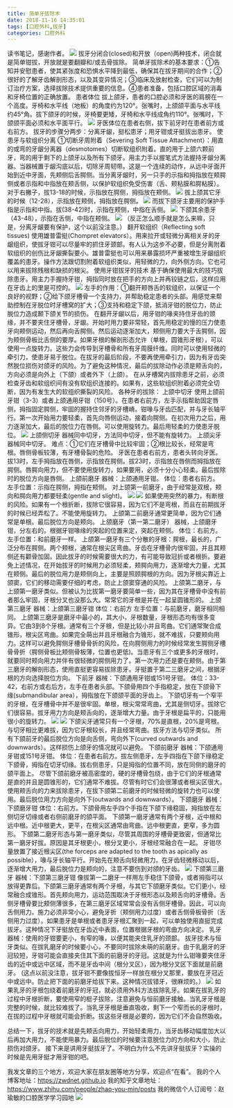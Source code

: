 ```yaml
---
title: 简单牙拔除术
date: 2018-11-16 14:35:01
tags: [口腔外科,拔牙]
categories: 口腔外科
---
```

读书笔记，感谢作者。
![](https://zymblog-1258069789.cos.ap-chengdu.myqcloud.com/blog0011-jdybcs/01.jpg)
拔牙分闭合(closed)和开放（open)两种技术，闭合就是简单钳拔，开放就是要翻瓣和/或去骨拔除。
简单牙拔除术的基本要求：①告知并安慰患者，使其紧张度和恐惧水平降到最低，确保其在拔牙期间的合作；②很好的了解牙齿解剖形态，以及其变异情况；③临床及放射检查，它们可以为制订治疗方案，选择拔除技术提供重要的信息。④患者准备，包括口腔区域的消毒和牙椅位置的正确放置。
患者体位
拔上颌牙，患者的口腔必须和牙医的肩膀在一个高度。牙椅和水平线（地板）的角度约为120°。张嘴时，上颌颌平面与水平线约45°角。拔下颌牙的时候，牙椅要更矮，牙椅和水平线成角约110°。张嘴时，下颌颌平面必须和水平面平行。
![](https://zymblog-1258069789.cos.ap-chengdu.myqcloud.com/blog0011-jdybcs/02.jpg)
牙医体位在患者右侧，拔下前牙时在患者前方或右前方。
拔牙的步骤分两步：分离牙龈，挺松患牙；用牙钳或牙挺拔出患牙。
使患牙与软组织分离
①切断牙周附着（Severing Soft Tissue Attachment）：用直的或弯的牙龈分离器（desmotomes）切断软组织附着。直的用于上颌六颗前牙，弯的用于剩下的上颌牙以及所有下颌牙。用主力手以握笔式方法握持牙龈分离器。当器械置于龈沟底以后，切除牙周韧带。这是一个连续的动作，从远中牙面开始到近中牙面，先颊侧后舌腭侧。当分离牙龈时，另一只手的示指和拇指放在颊腭侧或者示指和中指放在颊舌侧，以保护软组织免受伤害（舌、颊粘膜和腭粘膜）。对于右撇子，拔13-18的时候，示指放在腭侧，拇指放在颊侧。
![](https://zymblog-1258069789.cos.ap-chengdu.myqcloud.com/blog0011-jdybcs/03.jpg)
拔上颌其它牙的时候（12-28），示指放在颊侧，拇指放在腭侧。
![](https://zymblog-1258069789.cos.ap-chengdu.myqcloud.com/blog0011-jdybcs/04.jpg)
而拔下颌牙主要用的保护手指是示指和中指。拔(38-42)时，示指在颊侧，中指在舌侧。
![](https://zymblog-1258069789.cos.ap-chengdu.myqcloud.com/blog0011-jdybcs/05.jpg)
下颌其余患牙（43-48），示指在舌侧，中指在颊侧。
![](https://zymblog-1258069789.cos.ap-chengdu.myqcloud.com/blog0011-jdybcs/06.jpg)
（反正怎么顺手就是怎么来嘛，只是，分离牙龈要有保护，这个以前没注意。）
翻开软组织（Reflecting soft tissues)
使用雄普雷挺(Chompret elevators）。用来拉开或轻微分离相关牙的牙龈组织，使拔牙钳可以尽量牢的抓住牙颈部。有人认为这步不必要，但是分离附着软组织的创伤比牙龈撕裂要小。雄普雷挺也可以用来暴露损坏严重被增生牙龈组织覆盖的患牙。操作方法跟切割附着软组织类似，用轻微的力，向外侧方向。它也可以用来拔除残根和缺损的根尖。
使用牙钳拔牙的技术
基于确保使用最大的技巧拔除患牙。用主力手握持牙钳，拇指同时放在把手的方向上并再铰链之后，这样应用在牙齿上的里是可控的。
![](https://zymblog-1258069789.cos.ap-chengdu.myqcloud.com/blog0011-jdybcs/07.jpg)
左手的作用：①翻开颊唇舌的软组织，以保证一个良好的视野；②给下颌牙槽骨一个支持力，并帮助稳定患者的头部。用感觉来帮助控制在牙脱位时牙槽窝的扩大；③支持和稳定下颌，抵消牙钳的脱位力，防止脱位力造成颞下颌关节的损伤。
在翻开牙龈以后，用牙钳的喙夹持住牙齿的颈缘，并不要夹住牙槽骨，牙龈。开始时用力要非常轻，首先用稳定的慢的压力使患牙向颊侧运动，然后再向舌腭侧。然后运动逐渐加大，颊侧用力要大于舌腭侧，因为颊侧骨板比舌侧的要厚。如果牙根的解剖形态允许（单根，圆锥形牙根），可以使用一点旋转力。这些力会传导到牙槽骨和所有牙周膜纤维。同时可以使用轻微的牵引力，使患牙易于脱位。在拔牙的最后阶段，不要再使用牵引力，因为有牙齿突然脱位损伤对颌牙的风险。为了避免这种情况，最后的拔除动作必须是颊舌向的，方向必须是向外上（下颌）或者外下（上颌）。
在从牙槽窝内拔除患牙之前，必须检查牙齿和软组织间有没有软组织连接的。如果有，这些软组织附着必须完全切断，因为有发生大的软组织撕裂的风险。
各种牙的拔除：
上颌中切牙
使用上颌前牙钳（3-3）或者上颌通用牙钳（150号）。在患者右前方，左手示指帮助固定唇侧，拇指固定腭侧，牢固的握持住邻牙的牙槽嵴。钳喙与牙齿匹配，并与牙长轴平行。第一次开始用力要轻柔，首先向唇侧运动，接着向腭侧。在初次用力之后，用力逐渐加大，最后的脱位力在唇侧。可以使用旋转力。最后用轻柔的力使患牙脱位。
![](https://zymblog-1258069789.cos.ap-chengdu.myqcloud.com/blog0011-jdybcs/08.jpg)
上颌侧切牙
器械同中切牙，方法同中切牙，但不能有旋转力。
上颌尖牙
器械同中切牙。
难点：①它们在牙槽骨中比较牢固；②根比较长，经常是弯根。唇侧骨板较薄，有牙槽骨裂的危险。
牙医在患者右前方，患者头转向牙医。拔13时，左手拇指放在唇侧，示指放在腭侧。拔23时，示指放在唇侧而拇指放在腭侧。唇腭向用力，但不要使用旋转力，如果要用，必须十分小心轻柔。最后拔除时的脱位方向是唇侧。
上颌前磨牙
器械：上颌通用牙钳。
体位：患者右前方。
左手位置：示指在腭侧，拇指在颊侧。
对上颌第一前磨牙，由于经常是双根，颊向和腭向用力都要轻柔(gentle and slight)。
![](https://zymblog-1258069789.cos.ap-chengdu.myqcloud.com/blog0011-jdybcs/09.jpg)
![](https://zymblog-1258069789.cos.ap-chengdu.myqcloud.com/blog0011-jdybcs/10.jpg)
如果使用突然的暴力，有断根的风险。如果有一个根折断，拔除它很容易，因为它们不是弯根，而且在前期拔牙的时候已经弄松了。不能使用旋转力。
上颌第二前磨牙通常更简单，因为它们通常是单根。最后脱位方向是颊向。
上颌磨牙（第一第二磨牙）
器械，上颌磨牙钳，分左右的。根据牙钳喙缘的突起的位置来定，突起在颊侧。
体位：右前方。
左手位置：和前磨牙一样。
上颌第一磨牙有三个分散的牙根：腭根，最长的，广泛分布在腭侧。两个颊根，通常在根尖区弯曲。牙齿在牙槽骨内很牢固，并且其颊侧还有颧骨加固。因此拔牙的时候需要很大的力，有可能导致冠折或者根折。要避免上述情况，在开始拔牙的时候用力必须轻柔，颊腭向用力，逐渐增大力量，尤其在颊侧。最后的脱位用力是颊侧向上，主要是照顾腭根的方向。因为牙根尖靠近上颌窦，它们的移动需要仔细的考虑，防止上颌窦穿通的风险。
上颌第二磨牙，与上颌第一磨牙类似。但被认为比拔第一磨牙要简单一些，因为其在牙槽骨中没有前者那么牢固，牙根分叉也没那么大。常常它的牙根是并在一起呈圆锥形的。
上颌第三磨牙
器械：上颌第三磨牙钳
体位：右前方
左手位置：与前磨牙，磨牙相同相同。
上颌第三磨牙是磨牙中最小的，其大小，牙根数量，牙根形态均有很多变异。它由3到8个牙根。通常有三个牙根，但是比较小并且弯曲。它们通常聚合成锥形，根尖区弯曲。如果完全萌出并且牙根融合为锥形，就不难拔，只要颊向用力。这样可以避免腭侧牙槽骨骨折的风险，在向腭侧用力的时候经常发生腭侧牙槽骨骨折（腭侧骨板比颊侧骨板薄，位置也更低)。当患牙有三个或更多的牙根时，就要同时颊向用力并伴有很轻微的腭侧用力了。第一次用力还是要在颊侧。由于第三磨牙的解剖形态，使用直挺更容易拔除患牙。牙挺置于第二三磨牙之间，根据牙根的方向选择脱位方向。
下前牙
器械：下颌通用牙钳或151号牙钳。
体位：33-42，右前方或右后方，左手在患者头部。下颌骨用四个手指稳定，放在下颌骨下缘(submandibular area），拇指放在下颌颌平面的牙齿上。
下颌切牙有一个窄平的牙根，在牙槽骨中并不是很牢固。单根，根尖常常弯曲，尤其是侧切牙。拔除它们很容易。拔牙用力方向是颊舌向的，逐渐增大力量。由于牙根是扁平的，只能用很小的旋转力。
![](https://zymblog-1258069789.cos.ap-chengdu.myqcloud.com/blog0011-jdybcs/11.jpg)
![](https://zymblog-1258069789.cos.ap-chengdu.myqcloud.com/blog0011-jdybcs/12.jpg)
下颌尖牙通常只有一个牙根，70%是直根，20%是弯根。与切牙相比更难拔，因为它牙根较长，并且经常弯曲。拔牙方法与切牙类似。
所有下颌前牙的最后脱位方向是向舌侧，弯向外下(curved outwards and downwards）。这样损伤上颌牙的情况就可以避免。
下颌前磨牙
器械：下颌通用牙钳或151号牙钳。
体位：在患者右前方。拔左侧患牙，左手四指在下颌下缘稳定下颌骨，拇指在切牙切缘。拔右侧患牙，只是拇指的位置不同，放在同侧的磨牙的颌平面上。
尽管下颌前磨牙被高密度的，硬的牙槽骨包绕，由于它们的牙根通常是直的并且是圆锥形的，它们通常不难拔。尽管有时它们会很薄或者根尖区很大。使用颊舌向的力来拔除患牙，在拔下颌第二前磨牙的时候轻微的旋转力也可以使用。最后脱位用力方向是向外下(outwards and downwards）。
下颌磨牙
器械：下颌磨牙钳
体位：右前方。下颌骨用左手四个手指在下颌下缘稳固，拇指放在左侧切牙切缘或者右侧前磨牙的颌平面。
下颌第一磨牙通常有两个牙根，近中根和远中根。近中根更大，更平，在根尖区通常由弯曲。远中根更直，更窄，多为圆形。
下颌第二磨牙形态与第一磨牙类似，尽管其周围的牙槽骨更致密，但通常比第一磨牙好拔。原因是其牙根更小，根分叉更小，牙根经常融合在一起。
牙钳尽量放置了接近根尖区(the forceps are adapted to the tooth as apically as possible），喙与牙长轴平行。开始先在颊舌向轻微用力。在牙齿轻微移动以后，逐渐增大用力，最后脱位力是颊向的，注意不要伤到对颌的牙齿。
![](https://zymblog-1258069789.cos.ap-chengdu.myqcloud.com/blog0011-jdybcs/13.jpg)
下颌第三磨牙
器械：下颌第三磨牙钳
像拔第一二磨牙一样用左手稳住下颌骨，或者拇指可以放得更靠后。下颌第三磨牙通常有两个牙根，与其它下颌磨牙类似。它们更小，经常融合成锥形。首先颊向用力，运动范围取决于牙根形态以及颊舌向的牙槽骨。舌侧牙槽骨要比颊侧薄很多，在第三磨牙区域常常会没有舌侧牙槽骨。因此，可以向舌侧用力。施力必须非常小心，避免牙折（颊侧用力过度）或者舌侧骨板骨折（舌侧用力过度）。如果患牙是单根或者患牙牙根汇聚到一起，可以单独使用直挺完成拔牙。这种情况下牙挺放在牙齿近中表面，位置根据牙根的弯曲方向决定。
乳牙
器械：使用的牙钳要更小，有窄的喙，以便其能夹住乳牙的颈部。
拔牙技术与恒牙类似。在拔乳磨牙的时候要小心，不要同时拔除未萌的前磨牙。由于乳磨牙的牙冠较短，牙钳可能会直接夹住其下面的前磨牙的牙冠。这就是为什么钳喙要夹住牙齿的近中或远中区域，而不是牙齿中间（根分叉区），因为根分叉区下面就是前磨牙。
(这点以前没注意，拔牙钳不要像拔恒牙一样放在根分叉那里，要放在牙冠近中或远中。防止把下面的前磨牙给拔下来。这种情况拔错牙，很麻烦的。）
![](https://zymblog-1258069789.cos.ap-chengdu.myqcloud.com/blog0011-jdybcs/14.jpg)
如果乳牙的牙根包绕着前磨牙的牙冠，就必须用外科方法拔除乳牙。如果在拔乳牙的过程中牙根折断，要使用窄的梃子拔除，注意避免与恒前磨牙接触。当乳牙牙根是完整的时候，就比较难拔了。当乳牙牙根是垂直吸收，剩下一个窄而长的牙根时，在拔的过程中牙根就可能会折断。拔这些牙根是必要的，因为它们不会自然吸收。

总结一下，拔牙的技术就是先颊舌向用力，开始轻柔用力，当牙齿移动幅度加大以后再加大用力，不能使用暴力。最后脱位的时候要注意脱位力的方向和大小，防止损伤对颌牙。
接下来是讲用牙挺拔牙了。不明白为什么不先讲牙挺拔牙？实操的时候是先用牙挺才用牙钳的吧。

我发文章的三个地方，欢迎大家在朋友圈等地方分享，欢迎点“在看”。
我的个人博客地址：https://zwdnet.github.io
我的知乎文章地址： https://www.zhihu.com/people/zhao-you-min/posts
我的微信个人订阅号：赵瑜敏的口腔医学学习园地
![](https://zymblog-1258069789.cos.ap-chengdu.myqcloud.com/other/wx.jpg)